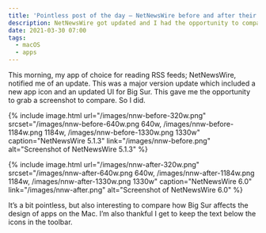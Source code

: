 ```yaml
---
title: 'Pointless post of the day – NetNewsWire before and after their Big Sur update'
description: NetNewsWire got updated and I had the opportunity to compare the UI
date: 2021-03-30 07:00
tags:
  - macOS
  - apps
---
```


This morning, my app of choice for reading RSS feeds; NetNewsWire, notified me of an update. This was a major version update which included a new app icon and an updated UI for Big Sur. This gave me the opportunity to grab a screenshot to compare. So I did.

{% include image.html
  url="/images/nnw-before-320w.png"
  srcset="/images/nnw-before-640w.png 640w,
          /images/nnw-before-1184w.png 1184w,
          /images/nnw-before-1330w.png 1330w"
  caption="NetNewsWire 5.1.3"
  link="/images/nnw-before.png"
  alt="Screenshot of NetNewsWire 5.1.3"
%}

{% include image.html
  url="/images/nnw-after-320w.png"
  srcset="/images/nnw-after-640w.png 640w,
          /images/nnw-after-1184w.png 1184w,
          /images/nnw-after-1330w.png 1330w"
  caption="NetNewsWire 6.0"
  link="/images/nnw-after.png"
  alt="Screenshot of NetNewsWire 6.0"
%}

It’s a bit pointless, but also interesting to compare how Big Sur affects the design of apps on the Mac. I’m also thankful I get to keep the text below the icons in the toolbar.

